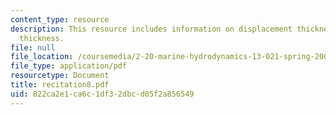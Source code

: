 ```yaml
---
content_type: resource
description: This resource includes information on displacement thickness, and momentum
  thickness.
file: null
file_location: /coursemedia/2-20-marine-hydrodynamics-13-021-spring-2005/822ca2e1ca6c1df32dbcd05f2a856549_recitation8.pdf
file_type: application/pdf
resourcetype: Document
title: recitation8.pdf
uid: 822ca2e1-ca6c-1df3-2dbc-d05f2a856549
---
```

